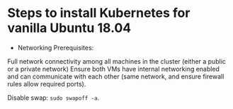 # Steps to install Kubernetes for vanilla Ubuntu 18.04

* Networking Prerequisites:

Full network connectivity among all machines in the cluster (either a public or a private network)
Ensure both VMs have internal networking enabled and can communicate with each other (same network, and ensure firewall rules allow required ports).

Disable swap: `sudo swapoff -a`.